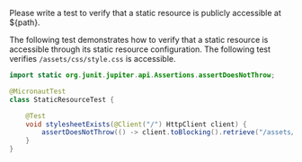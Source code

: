 Please write a test to verify that a static resource is publicly accessible at ${path}.

The following test demonstrates how to verify that a static resource is accessible through its static resource configuration.
The following test verifies `/assets/css/style.css` is accessible.

```java
import static org.junit.jupiter.api.Assertions.assertDoesNotThrow;

@MicronautTest
class StaticResourceTest {

    @Test
    void stylesheetExists(@Client("/") HttpClient client) {
        assertDoesNotThrow(() -> client.toBlocking().retrieve("/assets/css/style.css"));
    }
}
```